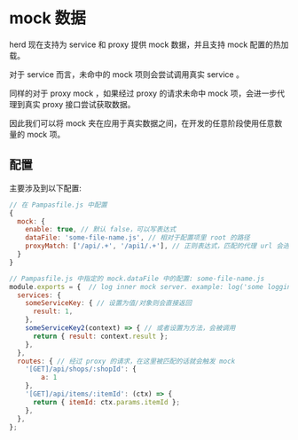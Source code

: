 # mock 数据

herd 现在支持为 service 和 proxy 提供 mock 数据，并且支持 mock 配置的热加载。

对于 service 而言，未命中的 mock 项则会尝试调用真实 service 。

同样的对于 proxy mock ，如果经过 proxy 的请求未命中 mock 项，会进一步代理到真实 proxy 接口尝试获取数据。

因此我们可以将 mock 夹在应用于真实数据之间，在开发的任意阶段使用任意数量的 mock 项。

## 配置

主要涉及到以下配置:

```javascript
// 在 Pampasfile.js 中配置
{
  mock: {
    enable: true, // 默认 false，可以写表达式
    dataFile: 'some-file-name.js', // 相对于配置项里 root 的路径
    proxyMatch: ['/api/.+', '/api1/.+'], // 正则表达式，匹配的代理 url 会进 mock 逻辑
  }
}

// Pampasfile.js 中指定的 mock.dataFile 中的配置: some-file-name.js
module.exports = {  // log inner mock server. example: log('some logging');
  services: {
    someServiceKey: { // 设置为值/对象则会直接返回
      result: 1,
    },
    someServiceKey2(context) => { // 或者设置为方法，会被调用
      return { result: context.result };
    },
  },
  routes: { // 经过 proxy 的请求，在这里被匹配的话就会触发 mock
    '[GET]/api/shops/:shopId': {
        a: 1
    },
    '[GET]/api/items/:itemId': (ctx) => {
      return { itemId: ctx.params.itemId };
    },
  },
};
```
